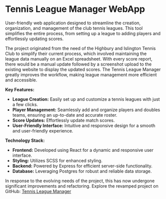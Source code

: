 # Tennis League Manager WebApp

User-friendly web application designed to streamline the creation, organization, and management of the club tennis leagues. This tool simplifies the entire process, from setting up a league to adding players and effortlessly updating scores.

The project originated from the need of the Highbury and Islington Tennis Club to simplify their current process, which involved maintaining the league data manually on an Excel spreadsheet. With every score report, there would be a manual update followed by a screenshot upload to the existing website to display the updated scores. The Tennis League Manager greatly improves the workflow, making league management more efficient and accessible.

**Key Features:**
- **League Creation:** Easily set up and customize a tennis leagues with just a few clicks.
- **Player Management:** Seamlessly add and organize players and doubles teams, ensuring an up-to-date and accurate roster.
- **Score Updates:** Effortlessly update match scores.
- **User-Friendly Interface:** Intuitive and responsive design for a smooth and user-friendly experience.

**Technology Stack:**
- **Frontend:** Developed using React for a dynamic and responsive user interface.
- **Styling:** Utilizes SCSS for enhanced styling.
- **Backend:** Powered by Express for efficient server-side functionality.
- **Database:** Leveraging Postgres for robust and reliable data storage.

In response to the evolving needs of the project, this has now undergone significant improvements and refactoring. Explore the revamped project on GitHub: [Tennis League Manager](https://github.com/alejandra-rojas/leagues-dashboard)
